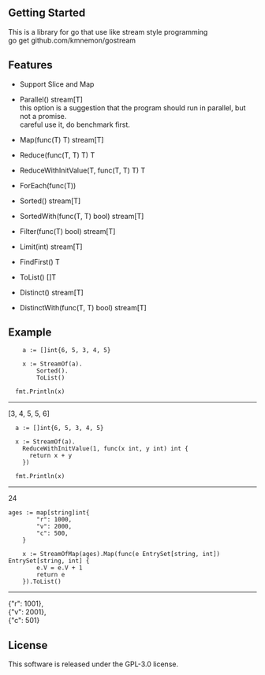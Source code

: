 
## Getting Started
This is a library for go that use like stream style programming  
go get github.com/kmnemon/gostream  

## Features
- Support Slice and Map
  
- Parallel() stream[T]  
this option is a suggestion that the program should run in parallel, but not a promise.  
careful use it, do benchmark first.  
  
- Map(func(T) T) stream[T]
- Reduce(func(T, T) T) T
- ReduceWithInitValue(T, func(T, T) T) T
- ForEach(func(T))
- Sorted() stream[T]
- SortedWith(func(T, T) bool) stream[T]
- Filter(func(T) bool) stream[T]
- Limit(int) stream[T]
- FindFirst() T
- ToList() []T
- Distinct() stream[T]
- DistinctWith(func(T, T) bool) stream[T]

## Example
```
	a := []int{6, 5, 3, 4, 5}

	x := StreamOf(a).
		Sorted().
		ToList()

  fmt.Println(x)
```
-----------
[3, 4, 5, 5, 6]

```
  a := []int{6, 5, 3, 4, 5}

  x := StreamOf(a).  
    ReduceWithInitValue(1, func(x int, y int) int {  
      return x + y  
    })

  fmt.Println(x)
```
-----------
24

```
ages := map[string]int{
		"r": 1000,
		"v": 2000,
		"c": 500,
	}

	x := StreamOfMap(ages).Map(func(e EntrySet[string, int]) EntrySet[string, int] {
		e.V = e.V + 1
		return e
	}).ToList()
```
-----------
{"r": 1001},  
{"v": 2001},  
{"c": 501}  

## License

This software is released under the GPL-3.0 license.  